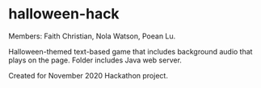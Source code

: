 # halloween-hack
Members: Faith Christian, Nola Watson, Poean Lu. 

Halloween-themed text-based game that includes background audio that plays on the page. Folder includes Java web server. 

Created for November 2020 Hackathon project.



